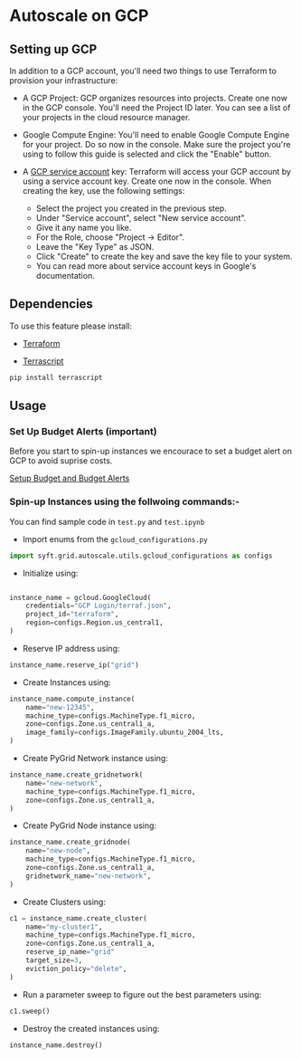 # Autoscale on GCP

## Setting up GCP

In addition to a GCP account, you'll need two things to use Terraform to provision your infrastructure:

- A GCP Project:
 GCP organizes resources into projects. Create one now in the GCP console. You'll need the Project ID later. You can see a list of your projects in the cloud resource manager.

- Google Compute Engine: You'll need to enable Google Compute Engine for your project. Do so now in the console. Make sure the project you're using to follow this guide is selected and click the "Enable" button.

- A [GCP service account](https://cloud.google.com/iam/docs/creating-managing-service-accounts) key: Terraform will access your GCP account by using a service account key. Create one now in the console. When creating the key, use the following settings:

  - Select the project you created in the previous step.
  - Under "Service account", select "New service account".
  - Give it any name you like.
  - For the Role, choose "Project -> Editor".
  - Leave the "Key Type" as JSON.
  - Click "Create" to create the key and save the key file to your system.
  - You can read more about service account keys in Google's documentation.

## Dependencies

To use this feature please install:

- [Terraform](https://learn.hashicorp.com/terraform/getting-started/install.html)

- [Terrascript](https://github.com/mjuenema/python-terrascript)

```bash
pip install terrascript
```

## Usage

### Set Up Budget Alerts (important)

Before you start to spin-up instances we encourace to set a budget alert on GCP to avoid suprise costs.

[Setup Budget and Budget Alerts](https://cloud.google.com/billing/docs/how-to/budgets)

### Spin-up Instances using the follwoing commands:-

You can find sample code in ```test.py```  and  ```test.ipynb```

- Import enums from the ```gcloud_configurations.py```

```python
import syft.grid.autoscale.utils.gcloud_configurations as configs
```

- Initialize using:

```python

instance_name = gcloud.GoogleCloud(
    credentials="GCP Login/terraf.json",
    project_id="terraform",
    region=configs.Region.us_central1,
)
```

- Reserve IP address using:

```python
instance_name.reserve_ip("grid")
```

- Create Instances using:

```python
instance_name.compute_instance(
    name="new-12345",
    machine_type=configs.MachineType.f1_micro,
    zone=configs.Zone.us_central1_a,
    image_family=configs.ImageFamily.ubuntu_2004_lts,
)
```

- Create PyGrid Network instance using:

```python
instance_name.create_gridnetwork(
    name="new-network",
    machine_type=configs.MachineType.f1_micro,
    zone=configs.Zone.us_central1_a,
)
```

- Create PyGrid Node instance using:

```python
instance_name.create_gridnode(
    name="new-node",
    machine_type=configs.MachineType.f1_micro,
    zone=configs.Zone.us_central1_a,
    gridnetwork_name="new-network",
)
```

- Create Clusters using:

```python
c1 = instance_name.create_cluster(
    name="my-cluster1",
    machine_type=configs.MachineType.f1_micro,
    zone=configs.Zone.us_central1_a,
    reserve_ip_name="grid"
    target_size=3,
    eviction_policy="delete",
)
```

- Run a parameter sweep to figure out the best parameters using:

```python
c1.sweep()
```

- Destroy the created instances using:

```python
instance_name.destroy()
```
